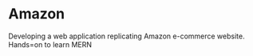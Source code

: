 # Amazon
Developing a web application replicating Amazon e-commerce website. Hands=on to learn MERN
